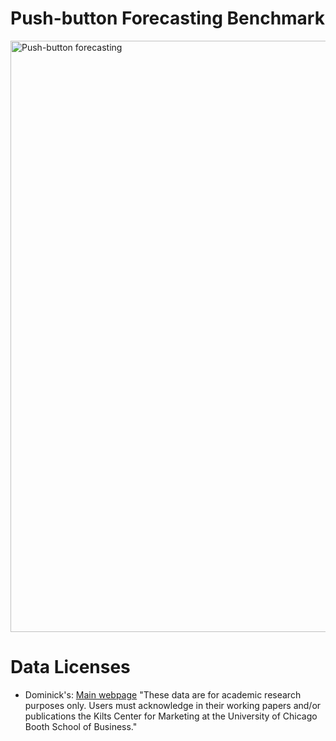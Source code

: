 # Push-button Forecasting Benchmark

<img width="946" alt="Push-button forecasting" src="https://github.com/ServiceNow/research-starcaster/assets/2374980/c3620848-7eda-46e3-bc11-6ed2d06022e4">


# Data Licenses 

* Dominick's:
[Main webpage](https://www.chicagobooth.edu/research/kilts/research-data/dominicks)
"These data are for academic research purposes only. Users must acknowledge in their working papers and/or publications the Kilts Center for Marketing at the University of Chicago Booth School of Business."
